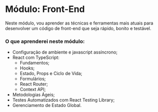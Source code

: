 # Módulo: Front-End

Neste módulo, vou aprender as técnicas e ferramentas mais atuais para desenvolver um código de front-end que seja rápido, bonito e testável.

### O que aprenderei neste módulo:

- Configuração de ambiente e javascript assíncrono;
- React com TypeScript:
    - Fundamentos;
    - Hooks;
    - Estado, Props e Ciclo de Vida;
    - Formulários;
    - React Router;
    - Context API;
- Metodologias Ágeis;
- Testes Automatizados com React Testing Library;
- Gerenciamento de Estado Global.